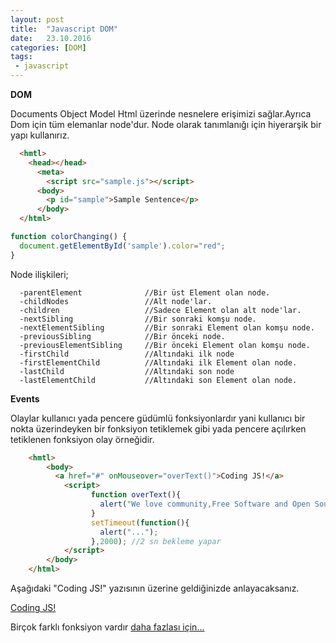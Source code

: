```yaml
---
layout: post
title:  "Javascript DOM"
date:   23.10.2016
categories: [DOM]
tags: 
 - javascript
---
```


**DOM**

Documents Object Model Html üzerinde nesnelere erişimizi sağlar.Ayrıca Dom için tüm elemanlar node'dur.
Node olarak tanımlanığı için hiyerarşik bir yapı kullanırız.

``` html
  <hmtl>
    <head></head>
      <meta>
        <script src="sample.js"></script>
      <body>
        <p id="sample">Sample Sentence</p>
      </body>
  </html>
```

``` js
function colorChanging() {
  document.getElementById('sample').color="red";
}  
```
Node ilişkileri;

      -parentElement              //Bir üst Element olan node.
      -childNodes                 //Alt node'lar.
      -children                   //Sadece Element olan alt node'lar.
      -nextSibling                //Bir sonraki komşu node.
      -nextElementSibling         //Bir sonraki Element olan komşu node.
      -previousSibling            //Bir önceki node.
      -previousElementSibling     //Bir önceki Element olan komşu node.
      -firstChild                 //Altındaki ilk node
      -firstElementChild          //Altındaki ilk Element olan node.
      -lastChild                  //Altındaki son node
      -lastElementChild           //Altındaki son Element olan node.

**Events**

  Olaylar kullanıcı yada pencere güdümlü fonksiyonlardır yani kullanıcı bir nokta üzerindeyken bir fonksiyon tetiklemek gibi yada pencere açılırken tetiklenen fonksiyon olay örneğidir.

```html
    <hmtl>
        <body>
          <a href="#" onMouseover="overText()">Coding JS!</a>
            <script>
                  function overText(){
                    alert("We love community,Free Software and Open Source");
                  }
                  setTimeout(function(){
                    alert("...");
                  },2000); //2 sn bekleme yapar
            </script>
        </body>
    </html>
```
Aşağıdaki "Coding JS!" yazısının üzerine geldiğinizde anlayacaksanız.

 <a href="#" onMouseover="overText()">Coding JS!</a>
  <script>
        function overText(){
          alert("We love community,Free Software and Open Source !!");
        }
  </script>  

Birçok farklı fonksiyon vardır [daha fazlası için...](http://www.w3schools.com/tags/ref_eventattributes.asp)
